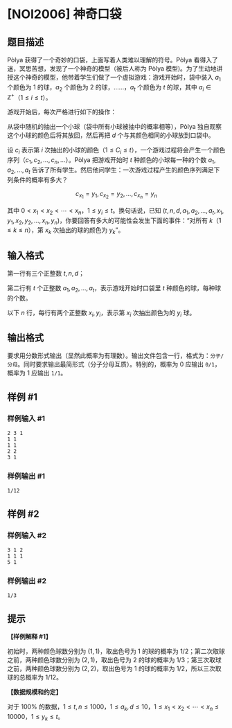 # [NOI2006] 神奇口袋

## 题目描述

Pòlya 获得了一个奇妙的口袋，上面写着人类难以理解的符号。Pòlya 看得入了迷，冥思苦想，发现了一个神奇的模型（被后人称为 Pòlya 模型)。为了生动地讲授这个神奇的模型，他带着学生们做了一个虚拟游戏：游戏开始时，袋中装入 $a_1$ 个颜色为 $1$ 的球，$a_2$ 个颜色为 $2$ 的球，……，$a_t$ 个颜色为 $t$ 的球，其中 $a_i \in \mathbb Z^+$（$1 \le i \le t$）。

游戏开始后，每次严格进行如下的操作：

从袋中随机的抽出一个小球（袋中所有小球被抽中的概率相等），Pòlya 独自观察这个小球的颜色后将其放回，然后再把 $d$ 个与其颜色相同的小球放到口袋中。

设 $c_i$ 表示第 $i$ 次抽出的小球的颜色（$1 \le C_i \le t$），一个游戏过程将会产生一个颜色序列（$c_1, c_2, \ldots, c_n, \ldots$）。Pòlya 把游戏开始时 $t$ 种颜色的小球每一种的个数 $a_1, a_2, \ldots, a_t$ 告诉了所有学生。然后他问学生：一次游戏过程产生的颜色序列满足下列条件的概率有多大？ 

$$c_{x_1}=y_1, c_{x_2}=y_2, \ldots, c_{x_n}=y_n$$

其中 $0 < x_1 < x_2 < \cdots < x_n$，$1 \le y_i \le t$。换句话说，已知 $(t, n, d, a_1, a_2, \ldots, a_t, x_1, y_1, x_2, y_2, \ldots, x_n, y_n)$，你要回答有多大的可能性会发生下面的事件：“对所有 $k$（$1 \le k \le n$），第 $x_k$ 次抽出的球的颜色为 $y_k$”。

## 输入格式

第一行有三个正整数 $t, n, d$；

第二行有 $t$ 个正整数 $a_1, a_2, \ldots, a_t$，表示游戏开始时口袋里 $t$ 种颜色的球，每种球的个数。

以下 $n$ 行，每行有两个正整数 $x_i, y_i$，表示第 $x_i$ 次抽出颜色为的 $y_i$ 球。

## 输出格式

要求用分数形式输出（显然此概率为有理数）。输出文件包含一行，格式为：`分子/分母`。同时要求输出最简形式（分子分母互质）。特别的，概率为 $0$ 应输出 `0/1`，概率为 $1$ 应输出 `1/1`。

## 样例 #1

### 样例输入 #1
```
2 3 1
1 1
1 1
2 2
3 1
```

### 样例输出 #1

```
1/12
```

## 样例 #2

### 样例输入 #2
```
3 1 2
1 1 1
5 1
```

### 样例输出 #2

```
1/3
```

## 提示

**【样例解释 #1】**

初始时，两种颜色球数分别为 $(1, 1)$，取出色号为 $1$ 的球的概率为 $1/2$；第二次取球之前，两种颜色球数分别为 $(2, 1)$，取出色号为 $2$ 的球的概率为 $1/3$；第三次取球之前，两种颜色球数分别为 $(2, 2)$，取出色号为 $1$ 的球的概率为 $1/2$，所以三次取球的总概率为 $1/12$。

**【数据规模和约定】**

对于 $100 \%$ 的数据，$1 \le t, n \le 1000$，$1 \le a_k, d \le 10$，$1 \le x_1 < x_2 < \cdots < x_n \le 10000$，$1 \le y_k \le t$。
